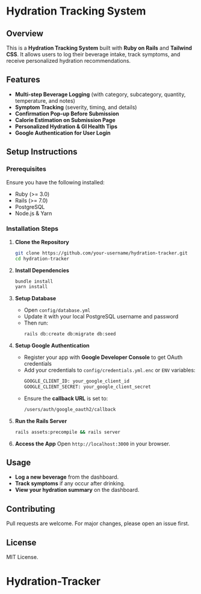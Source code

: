 # Hydration Tracking System

## Overview
This is a **Hydration Tracking System** built with **Ruby on Rails** and **Tailwind CSS**. It allows users to log their beverage intake, track symptoms, and receive personalized hydration recommendations.

## Features
- **Multi-step Beverage Logging** (with category, subcategory, quantity, temperature, and notes)
- **Symptom Tracking** (severity, timing, and details)
- **Confirmation Pop-up Before Submission**
- **Calorie Estimation on Submission Page**
- **Personalized Hydration & GI Health Tips**
- **Google Authentication for User Login**

## Setup Instructions

### Prerequisites
Ensure you have the following installed:
- Ruby (>= 3.0)
- Rails (>= 7.0)
- PostgreSQL
- Node.js & Yarn

### Installation Steps

1. **Clone the Repository**
   ```sh
   git clone https://github.com/your-username/hydration-tracker.git
   cd hydration-tracker
   ```

2. **Install Dependencies**
   ```sh
   bundle install
   yarn install
   ```

3. **Setup Database**
   - Open `config/database.yml`
   - Update it with your local PostgreSQL username and password
   - Then run:
     ```sh
     rails db:create db:migrate db:seed
     ```

4. **Setup Google Authentication**
   - Register your app with **Google Developer Console** to get OAuth credentials
   - Add your credentials to `config/credentials.yml.enc` or `ENV` variables:
     ```sh
     GOOGLE_CLIENT_ID: your_google_client_id
     GOOGLE_CLIENT_SECRET: your_google_client_secret
     ```
   - Ensure the **callback URL** is set to:
     ```sh
     /users/auth/google_oauth2/callback
     ```

5. **Run the Rails Server**
   ```sh
   rails assets:precompile && rails server
   ```

6. **Access the App**
   Open `http://localhost:3000` in your browser.

## Usage
- **Log a new beverage** from the dashboard.
- **Track symptoms** if any occur after drinking.
- **View your hydration summary** on the dashboard.

## Contributing
Pull requests are welcome. For major changes, please open an issue first.

## License
MIT License.

# Hydration-Tracker
